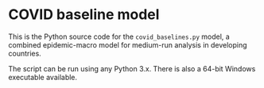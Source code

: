 # COVID baseline model
This is the Python source code for the `covid_baselines.py` model, a combined epidemic-macro model for medium-run analysis in developing countries.

The script can be run using any Python 3.x. There is also a 64-bit Windows executable available.
